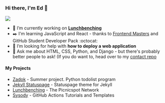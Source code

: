 ### Hi there, I'm Ed 👋

<!--
**edapm/edapm** is a ✨ _special_ ✨ repository because its `README.md` (this file) appears on your GitHub profile.

Here are some ideas to get you started: -->

![](https://github-readme-stats.vercel.app/api?username=edapm&show_icons=true&hide_border=true&count_private=true&title_color=012340&icon_color=FF4900)

- 🔭 I’m currently working on [**Lunchbenching**](https://github.com/lunchbenching)
- ✒️ I'm learning JavaScript and React - thanks to [Frontend Masters](https://frontendmasters.com) and GitHub Student Developer Pack :octocat:
- 🤔 I’m looking for help with **how to deploy a web application**
- 💬 Ask me about HTML, CSS, Python, and Django - but there's probably better people to ask! (If you do want to, head over to my [contact repo](https://github.com/edapm/contact)

#### My Projects

- [Zadok](https://github.com/edapm/zadok) - Summer project. Python todolist program
- [Jekyll Statuspage](https://github.com/forgenst/jekyll-statuspage) - Statuspage theme for Jekyll
- [Lunchbenching](https://github.com/lunchbenching) - The Picnicspot Network
- [Sysody](https://github.com/sysody) - GitHub Actions Tutorials and Templates
